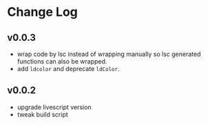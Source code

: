 # Change Log

## v0.0.3

 - wrap code by lsc instead of wrapping manually so lsc generated functions can also be wrapped.
 - add `ldcolor` and deprecate `ldColor`.


## v0.0.2

 - upgrade livescript version
 - tweak build script
